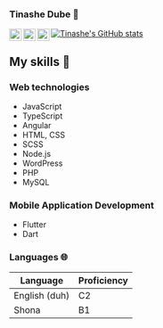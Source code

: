 ### Tinashe Dube 👋

<a href="https://discord.gg/fHrmKP4Z">
  <img align="left" alt="Abhishek's Discord" width="22px" src="https://raw.githubusercontent.com/peterthehan/peterthehan/master/assets/discord.svg" />
</a>
<a href="https://twitter.com/tinashe_yuri">
  <img align="left" alt="Tinashe Dube | Twitter" width="22px" src="https://raw.githubusercontent.com/peterthehan/peterthehan/master/assets/twitter.svg" />
</a>
<a href="https://https://www.linkedin.com/in/tinazhedube/">
  <img align="left" alt="Abhishek's LinkedIN" width="22px" src="https://raw.githubusercontent.com/peterthehan/peterthehan/master/assets/linkedin.svg" />
</a>

[![Tinashe's GitHub stats](https://github-readme-stats.vercel.app/api?username=tinazhe)](https://github.com/anuraghazra/github-readme-stats)


## My skills 📜

### Web technologies

- JavaScript
- TypeScript
- Angular
- HTML, CSS
- SCSS
- Node.js
- WordPress
- PHP
- MySQL

### Mobile Application Development

- Flutter
- Dart 

### Languages 🌐

| Language      | Proficiency                                                               |
| ------------- | ------------------------------------------------------------------------- |
| English (duh) | C2                                                                        |
| Shona         | B1                                                                        |




<!--
**tinazhe/tinazhe** is a ✨ _special_ ✨ repository because its `README.md` (this file) appears on your GitHub profile.

Here are some ideas to get you started:

- 🔭 I’m currently working on ...
- 🌱 I’m currently learning ...
- 👯 I’m looking to collaborate on ...
- 🤔 I’m looking for help with ...
- 💬 Ask me about ...
- 📫 How to reach me: ...
- 😄 Pronouns: ...
- ⚡ Fun fact: ...
-->
